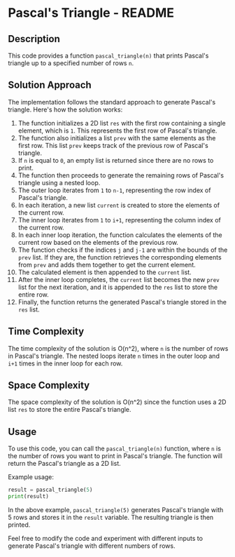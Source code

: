 # Pascal's Triangle - README

## Description
This code provides a function `pascal_triangle(n)` that prints Pascal's triangle up to a specified number of rows `n`.

## Solution Approach
The implementation follows the standard approach to generate Pascal's triangle. Here's how the solution works:

1. The function initializes a 2D list `res` with the first row containing a single element, which is `1`. This represents the first row of Pascal's triangle.
2. The function also initializes a list `prev` with the same elements as the first row. This list `prev` keeps track of the previous row of Pascal's triangle.
3. If `n` is equal to `0`, an empty list is returned since there are no rows to print.
4. The function then proceeds to generate the remaining rows of Pascal's triangle using a nested loop.
5. The outer loop iterates from `1` to `n-1`, representing the row index of Pascal's triangle.
6. In each iteration, a new list `current` is created to store the elements of the current row.
7. The inner loop iterates from `1` to `i+1`, representing the column index of the current row.
8. In each inner loop iteration, the function calculates the elements of the current row based on the elements of the previous row.
9. The function checks if the indices `j` and `j-1` are within the bounds of the `prev` list. If they are, the function retrieves the corresponding elements from `prev` and adds them together to get the current element.
10. The calculated element is then appended to the `current` list.
11. After the inner loop completes, the `current` list becomes the new `prev` list for the next iteration, and it is appended to the `res` list to store the entire row.
12. Finally, the function returns the generated Pascal's triangle stored in the `res` list.

## Time Complexity
The time complexity of the solution is O(n^2), where `n` is the number of rows in Pascal's triangle. The nested loops iterate `n` times in the outer loop and `i+1` times in the inner loop for each row.

## Space Complexity
The space complexity of the solution is O(n^2) since the function uses a 2D list `res` to store the entire Pascal's triangle.

## Usage
To use this code, you can call the `pascal_triangle(n)` function, where `n` is the number of rows you want to print in Pascal's triangle. The function will return the Pascal's triangle as a 2D list.

Example usage:
```python
result = pascal_triangle(5)
print(result)
```

In the above example, `pascal_triangle(5)` generates Pascal's triangle with 5 rows and stores it in the `result` variable. The resulting triangle is then printed.

Feel free to modify the code and experiment with different inputs to generate Pascal's triangle with different numbers of rows.
